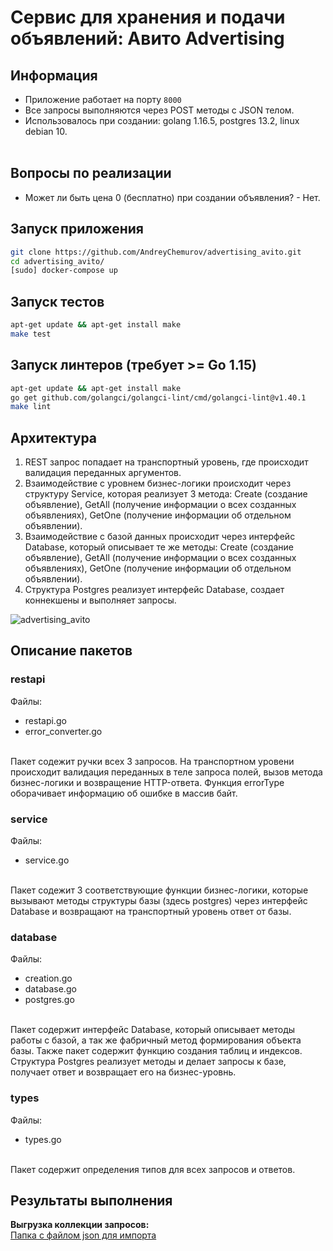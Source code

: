 # Сервис для хранения и подачи объявлений: Авито Advertising

## Информация
- Приложение работает на порту ```8000```
- Все запросы выполняются через POST методы с JSON телом.
- Использовалось при создании: golang 1.16.5, postgres 13.2, linux debian 10.</br></br>

## Вопросы по реализации
- Может ли быть цена 0 (бесплатно) при создании объявления? - Нет.

## Запуск приложения
```bash
git clone https://github.com/AndreyChemurov/advertising_avito.git
cd advertising_avito/
[sudo] docker-compose up
```

## Запуск тестов
```bash
apt-get update && apt-get install make
make test
```

## Запуск линтеров (требует >= Go 1.15)
```bash
apt-get update && apt-get install make
go get github.com/golangci/golangci-lint/cmd/golangci-lint@v1.40.1
make lint
```

## Архитектура
1. REST запрос попадает на транспортный уровень, где происходит валидация переданных аргументов.
2. Взаимодействие с уровнем бизнес-логики происходит через структуру Service, которая реализует 3 метода: Create (создание объявление), GetAll (получение информации о всех созданных объявлениях), GetOne (получение информации об отдельном объявлении). 
4. Взаимодействие с базой данных происходит через интерфейс Database, который описывает те же методы: Create (создание объявление), GetAll (получение информации о всех созданных объявлениях), GetOne (получение информации об отдельном объявлении).
5. Структура Postgres реализует интерфейс Database, создает коннекшены и выполняет запросы.

![advertising_avito](https://user-images.githubusercontent.com/58785926/122653483-71640780-d14d-11eb-9186-14b88161f8d6.png)

## Описание пакетов
### restapi
Файлы:
- restapi.go
- error_converter.go
</br>
Пакет содежит ручки всех 3 запросов. На транспортном уровени происходит валидация переданных в теле запроса полей, вызов метода бизнес-логики и возвращение HTTP-ответа. Функция errorType оборачивает информацию об ошибке в массив байт.

### service
Файлы:
- service.go
</br>
Пакет содежит 3 соответствующие функции бизнес-логики, которые вызывают методы структуры базы (здесь postgres) через интерфейс Database и возвращают на транспортный уровень ответ от базы.

### database
Файлы:
- creation.go
- database.go
- postgres.go
</br>
Пакет содержит интерфейс Database, который описывает методы работы с базой, а так же фабричный метод формирования объекта базы. Также пакет содержит функцию создания таблиц и индексов. Структура Postgres реализует методы и делает запросы к базе, получает ответ и возвращает его на бизнес-уровнь.

### types
Файлы:
- types.go
</br>
Пакет содержит определения типов для всех запросов и ответов.

## Результаты выполнения 
**Выгрузка коллекции запросов:**</br>
[Папка с файлом json для импорта](https://github.com/AndreyChemurov/advertising_avito/tree/master/postman)
